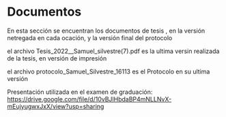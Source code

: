 # Documentos


En esta sección se encuentran los documentos de tesis , en la versión netregada en cada ocación, y la versión final del protocolo 



el archivo Tesis_2022__Samuel_silvestre(7).pdf es la ultima versin realizada de la tesis, en versión de impresión

el archivo protocolo_Samuel_Silvestre_16113 es el Protocolo en su ultima versión


Presentación utilizada en el examen de graduación: https://drive.google.com/file/d/10vBJlHbdaBP4mNLLNvX-mEujyugwxJxX/view?usp=sharing
